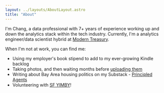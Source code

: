 ```yaml
---
layout: ../layouts/AboutLayout.astro
title: "About"
---
```


I'm Chang, a data professional with 7+ years of experience working up and down the analytics stack within the tech industry.
Currently, I'm a analytics engineer/data scientist hybrid at [Modern Treasury](https://www.moderntreasury.com/).

When I'm not at work, you can find me:
- Using my employer's book stipend to add to my ever-growing Kindle backlog
- Taking photos, and then waiting months before [uploading them](https://www.instagram.com/changrybirds/)
- Writing about Bay Area housing politics on my Substack - [Principled Agents](https://changsun.substack.com/)
- Volunteering with [SF YIMBY](https://www.sfyimby.org/)!